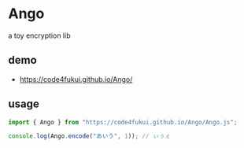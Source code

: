 # Ango

a toy encryption lib

## demo

- https://code4fukui.github.io/Ango/

## usage

```js
import { Ango } from "https://code4fukui.github.io/Ango/Ango.js";

console.log(Ango.encode("あいう", 1)); // ぃぅぇ
```
